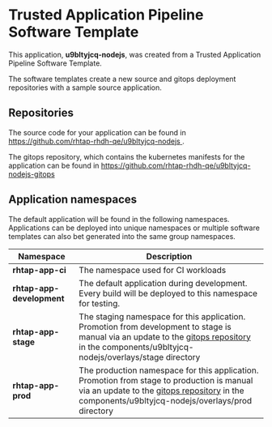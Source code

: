 # Trusted Application Pipeline Software Template

This application, **u9bltyjcq-nodejs**, was created from a Trusted Application Pipeline Software Template.

The software templates create a new source and gitops deployment repositories with a sample source application. 

## Repositories

The source code for your application can be found in [https://github.com/rhtap-rhdh-qe/u9bltyjcq-nodejs ](https://github.com/rhtap-rhdh-qe/u9bltyjcq-nodejs ).
 
The gitops repository, which contains the kubernetes manifests for the application can be found in 
[https://github.com/rhtap-rhdh-qe/u9bltyjcq-nodejs-gitops ](https://github.com/rhtap-rhdh-qe/u9bltyjcq-nodejs-gitops ) 

## Application namespaces 

The default application will be found in the following namespaces. Applications can be deployed into unique namespaces or multiple software templates can also bet generated into the same group namespaces.  

|  Namespace   |  Description   |  
| -------- | -------- |
| **rhtap-app-ci** | The namespace used for CI workloads |
| **rhtap-app-development** | The default application during development. Every build will be deployed to this namespace for testing. |
| **rhtap-app-stage** | The staging namespace for this application. Promotion from development to stage is manual via an update to the [gitops repository](https://github.com/rhtap-rhdh-qe/u9bltyjcq-nodejs-gitops ) in the components/u9bltyjcq-nodejs/overlays/stage directory |
| **rhtap-app-prod** | The production namespace for this application. Promotion from stage to production is manual via an update to the [gitops repository](https://github.com/rhtap-rhdh-qe/u9bltyjcq-nodejs-gitops ) in the components/u9bltyjcq-nodejs/overlays/prod directory |